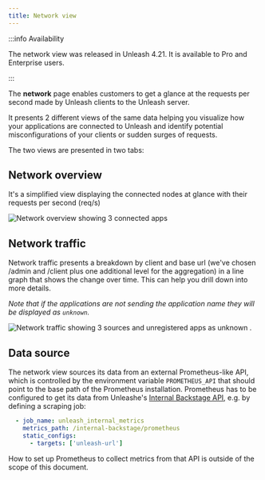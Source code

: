 ```yaml
---
title: Network view
---
```


:::info Availability

The network view was released in Unleash 4.21. It is available to Pro and Enterprise users.

:::

The **network** page enables customers to get a glance at the requests per second made by Unleash clients to the Unleash server.

It presents 2 different views of the same data helping you visualize how your applications are connected to Unleash and identify potential misconfigurations of your clients or sudden surges of requests. 

The two views are presented in two tabs:
## Network overview

It's a simplified view displaying the connected nodes at glance with their requests per second (req/s)

![Network overview showing 3 connected apps](/img/network-overview.png)

## Network traffic

Network traffic presents a breakdown by client and base url (we've chosen /admin and /client plus one additional level for the aggregation) in a line graph that shows the change over time. This can help you drill down into more details.

_Note that if the applications are not sending the application name they will be displayed as `unknown`._

![Network traffic showing 3 sources and unregistered apps as unknown](/img/network-traffic.png)
.
## Data source
The network view sources its data from an external Prometheus-like API, which is controlled by the environment variable `PROMETHEUS_API` that should point to the base path of the Prometheus installation. Prometheus has to be configured to get its data from Unleashe's [Internal Backstage API](https://docs.getunleash.io/reference/api/legacy/unleash/internal/prometheus), e.g. by defining a scraping job:

```yaml
  - job_name: unleash_internal_metrics
    metrics_path: /internal-backstage/prometheus
    static_configs:
      - targets: ['unleash-url']
```

How to set up Prometheus to collect metrics from that API is outside of the scope of this document.